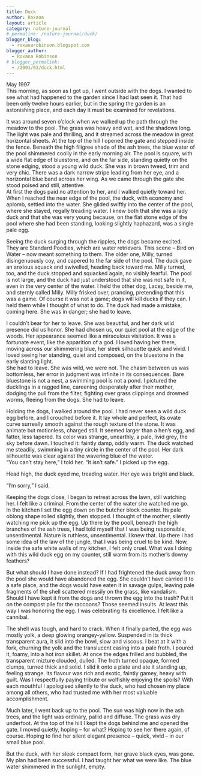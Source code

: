 ```yaml
---
title: Duck
author: Roxana
layout: article
category: nature-journal
# permalink: /nature-journal/duck/
blogger_blog:
  - roxanarobinson.blogspot.com
blogger_author:
  - Roxana Robinson
# blogger_permalink:
  - /2001/03/duck.html
---
```

May 1997  
This morning, as soon as I got up, I went outside with the dogs. I wanted to see what had happened to the garden since I had last seen it. That had been only twelve hours earlier, but in the spring the garden is an astonishing place, and each day it must be examined for revelations. 

It was around seven o&#8217;clock when we walked up the path through the meadow to the pool. The grass was heavy and wet, and the shadows long. The light was pale and thrilling, and it streamed across the meadow in great horizontal sheets. At the top of the hill I opened the gate and stepped inside the fence. Beneath the high filigree shade of the ash trees, the blue water of the pool shimmered coolly in the early morning air. The pool is square, with a wide flat edge of bluestone, and on the far side, standing quietly on the stone edging, stood a young wild duck. She was in brown tweed, trim and very chic. There was a dark narrow stripe leading from her eye, and a horizontal blue band across her wing. As we came through the gate she stood poised and still, attentive.  
At first the dogs paid no attention to her, and I walked quietly toward her. When I reached the near edge of the pool, the duck, with economy and aplomb, settled into the water. She glided swiftly into the center of the pool, where she stayed, regally treading water. I knew both that she was a lady duck and that she was very young because, on the flat stone edge of the pool where she had been standing, looking slightly haphazard, was a single pale egg.  

Seeing the duck surging through the ripples, the dogs became excited. They are Standard Poodles, which are water retrievers. This scene &#8211; Bird on Water &#8211; now meant something to them. The older one, Milly, turned disingenuously coy, and capered to the far side of the pool. The duck gave an anxious squack and swivelled, heading back toward me. Milly turned, too, and the duck stopped and squacked again, no visibly fearful. The pool is not large, and the duck had just understood that she was not safe in it, even in the very center of the water. I held the other dog, Lacey, beside me, and sternly called Milly. Milly frisked over, prancing, pretending that this was a game. Of course it was not a game; dogs will kill ducks if they can. I held them while I thought of what to do. The duck had made a mistake, coming here. She was in danger; she had to leave. 

I couldn&#8217;t bear for her to leave. She was beautiful, and her dark wild presence did us honor. She had chosen us, our quiet pool at the edge of the woods. Her appearance seemed like a miraculous visitation. It was a fortunate event, like the apparition of a god. I loved having her there, moving across our shimmering blue, her sleek silhouette quick and vivid. I loved seeing her standing, quiet and composed, on the bluestone in the early slanting light.  
She had to leave. She was wild, we were not. The chasm between us was bottomless, her error in judgment was infinite in its consequences. Bare bluestone is not a nest, a swimming pool is not a pond. I pictured the ducklings in a ragged line, careening desperately after their mother, dodging the pull from the filter, fighting over grass clippings and drowned worms, fleeing from the dogs. She had to leave.  

Holding the dogs, I walked around the pool. I had never seen a wild duck egg before, and I crouched before it. It lay whole and perfect, its ovate curve surreally smooth against the rough texture of the stone. It was animate but motionless, charged still. It seemed larger than a hen&#8217;s egg, and fatter, less tapered. Its color was strange, unearthly, a pale, livid grey, the sky before dawn. I touched it: faintly damp, oddly warm. The duck watched me steadily, swimming in a tiny circle in the center of the pool. Her dark silhouette was clear against the wavering blue of the water.  
&#8220;You can&#8217;t stay here,&#8221; I told her. &#8220;It isn&#8217;t safe.&#8221; I picked up the egg.  

Head high, the duck eyed me, treading water. Her eye was bright and black.  

&#8220;I&#8217;m sorry,&#8221; I said.  

Keeping the dogs close, I began to retreat across the lawn, still watching her. I felt like a criminal. From the center of the water she watched me go.  
In the kitchen I set the egg down on the butcher block counter. Its pale oblong shape rolled slightly, then stopped. I thought of the mother, silently watching me pick up the egg. Up there by the pooll, beneath the high branches of the ash trees, I had told myself that I was being responsible, unsentimental. Nature is ruthless, unsentimental. I knew that. Up there I had some idea of the law of the jungle, that I was being cruel to be kind. Now, inside the safe white walls of my kitchen, I felt only cruel. What was I doing with this wild duck egg on my counter, still warm from its mother&#8217;s downy feathers?  

But what should I have done instead? If I had frightened the duck away from the pool she would have abandoned the egg. She couldn&#8217;t have carried it to a safe place, and the dogs would have eaten it in savage gulps, leaving pale fragments of the shell scattered messily on the grass, like vandalism. Should I have kept it from the dogs and thrown the egg into the trash? Put it on the compost pile for the raccoons? Those seemed insults. At least this way I was honoring the egg. I was celebrating its excellence. I felt like a cannibal.  

The shell was tough, and hard to crack. When it finally parted, the egg was mostly yolk, a deep glowing orangey-yellow. Suspended in its thick transparent aura, it slid into the bowl, slow and viscous. I beat at it with a fork, churning the yolk and the translucent casing into a pale froth. I poured it, foamy, into a hot iron skillet. At once the edges frilled and bubbled, the transparent mizture clouded, dulled. The froth turned opaque, formed clumps, turned thick and solid. I slid it onto a plate and ate it standing up, feeling strange. Its flavour was rich and exotic, faintly gamey, heavy with guilt. Was I respectfully paying tribute or wolfishly enjoying the spoils? With each mouthful I apologised silently to the duck, who had chosen my place among all others, who had trusted me with her most valuable accomplishment.  

Much later, I went back up to the pool. The sun was high now in the ash trees, and the light was ordinary, pallid and diffuse. The grass was dry underfoot. At the top of the hill I kept the dogs behind me and opened the gate. I moved quietly, hoping &#8211; for what? Hoping to see her there again, of course. Hoping to find her silent elegant presence &#8211; quick, vivid &#8211; in our small blue pool.  

But the duck, with her sleek compact form, her grave black eyes, was gone. My plan had been successful. I had taught her what we were like. The blue water shimmered in the sunlight, empty.